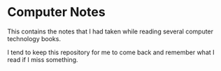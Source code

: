 # Computer Notes
This contains the notes that I had taken while reading several computer technology books.

I tend to keep this repository for me to come back and remember what I read if I miss something.
